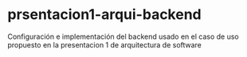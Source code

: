 # prsentacion1-arqui-backend
Configuración e implementación del backend usado en el caso de uso propuesto en la presentacion 1 de arquitectura de software
